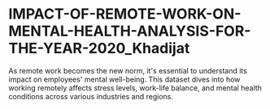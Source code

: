 # IMPACT-OF-REMOTE-WORK-ON-MENTAL-HEALTH-ANALYSIS-FOR-THE-YEAR-2020_Khadijat
As remote work becomes the new norm, it's essential to understand its impact on employees' mental well-being. This dataset dives into how working remotely affects stress levels, work-life balance, and mental health conditions across various industries and regions.
